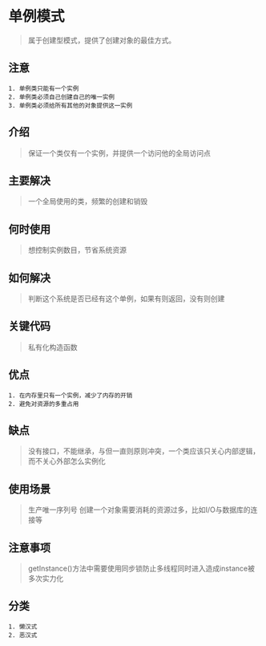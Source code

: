 # 单例模式
> 属于创建型模式，提供了创建对象的最佳方式。

## 注意
	1. 单例类只能有一个实例
	2. 单例类必须自己创建自己的唯一实例
	3. 单例类必须给所有其他的对象提供这一实例
	
## 介绍
> 保证一个类仅有一个实例，并提供一个访问他的全局访问点

## 主要解决
> 一个全局使用的类，频繁的创建和销毁

## 何时使用
> 想控制实例数目，节省系统资源

## 如何解决
> 判断这个系统是否已经有这个单例，如果有则返回，没有则创建

## 关键代码
> 私有化构造函数

## 优点
	1. 在内存里只有一个实例，减少了内存的开销
	2. 避免对资源的多重占用
	
## 缺点
> 没有接口，不能继承，与但一直则原则冲突，一个类应该只关心内部逻辑，而不关心外部怎么实例化

## 使用场景
> 生产唯一序列号
> 创建一个对象需要消耗的资源过多，比如I/O与数据库的连接等

## 注意事项
> getInstance()方法中需要使用同步锁防止多线程同时进入造成instance被多次实力化

## 分类
	1. 懒汉式
	2. 恶汉式
